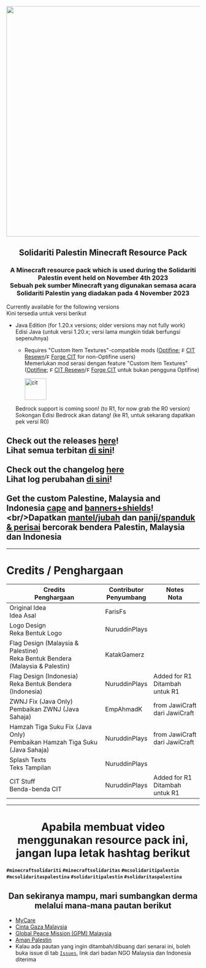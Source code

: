 <p align="center">
<img src="https://imgur.com/gGu48KP.png"  
        width="600" 
        style="display: block; margin: 0 auto" />
</p>
<h2 align="center"> Solidariti Palestin Minecraft Resource Pack</h2>
<h3 align="center">A Minecraft resource pack which is used during the Solidariti Palestin event held on November 4th 2023<br/>Sebuah pek sumber Minecraft yang digunakan semasa acara Solidariti Palestin yang diadakan pada 4 November 2023</h3>

Currently available for the following versions<br/>Kini tersedia untuk versi berikut
- Java Edition (for 1.20.x versions; older versions may not fully work)<br/>Edisi Java (untuk versi 1.20.x; versi lama mungkin tidak berfungsi sepenuhnya)
  - Requires "Custom Item Textures"-compatible mods ([Optifine](https://optifine.net/home); <img title="Fabric" src="https://i.imgur.com/DT58KwN.png" width="12">[CIT Resewn](https://modrinth.com/mod/cit-resewn)/<img title="Forge" src="https://imgur.com/kjoamX9.png" width="12">[Forge CIT](https://www.curseforge.com/minecraft/mc-mods/forge-cit) for non-Optifine users)<br/>Memerlukan mod serasi dengan feature "Custom Item Textures" ([Optifine](https://optifine.net/home); <img title="Fabric" src="https://i.imgur.com/DT58KwN.png" width="12">[CIT Resewn](https://modrinth.com/mod/cit-resewn)/<img title="Forge" src="https://imgur.com/kjoamX9.png" width="12">[Forge CIT](https://www.curseforge.com/minecraft/mc-mods/forge-cit) untuk bukan pengguna Optifine)

       <img alt="cit" height="56" src="https://cdn.jsdelivr.net/npm/@intergrav/devins-badges@3/assets/cozy/requires/cit_vector.svg">

  Bedrock support is coming soon! (to R1, for now grab the R0 version)<br/>Sokongan Edisi Bedrock akan datang! (ke R1, untuk sekarang dapatkan pek versi R0)

## Check out the releases [here](https://github.com/NuruddinPlays/Solidariti-Palestin-MCRP/releases)!<br/>Lihat semua terbitan [di sini](https://github.com/NuruddinPlays/Solidariti-Palestin-MCRP/releases)!<br/><br/>Check out the changelog [here](https://github.com/NuruddinPlays/Solidariti-Palestin-MCRP/wiki/Changelog)<br/>Lihat log perubahan [di sini](https://github.com/NuruddinPlays/Solidariti-Palestin-MCRP/wiki/Changelog)!<br/><br/>Get the custom Palestine, Malaysia and Indonesia [cape](https://github.com/NuruddinPlays/Solidariti-Palestin-MCRP/wiki/Custom-Capes!) and [banners+shields](https://github.com/NuruddinPlays/Solidariti-Palestin-MCRP/wiki/Custom-Shields!)!<br/>Dapatkan [mantel/jubah](https://github.com/NuruddinPlays/Solidariti-Palestin-MCRP/wiki/Custom-Capes!) dan [panji/spanduk & perisai](https://github.com/NuruddinPlays/Solidariti-Palestin-MCRP/wiki/Custom-Shields!) bercorak bendera Palestin, Malaysia dan Indonesia

---

# Credits / Penghargaan
| Credits<br />Penghargaan | Contributor<br />Penyumbang | Notes<br />Nota |
| --- | --- | --- |
| Original Idea <br />Idea Asal| FarisFs |  |
| Logo Design<br />Reka Bentuk Logo | NuruddinPlays |  |
| Flag Design (Malaysia & Palestine)<br />Reka Bentuk Bendera (Malaysia & Palestin) | KatakGamerz |  |
| Flag Design (Indonesia) <br />Reka Bentuk Bendera (Indonesia) | NuruddinPlays | Added for R1<br />Ditambah untuk R1 |
| ZWNJ Fix (Java Only)<br />Pembaikan ZWNJ (Java Sahaja) | EmpAhmadK | from JawiCraft<br />dari JawiCraft |
| Hamzah Tiga Suku Fix (Java Only)<br />Pembaikan Hamzah Tiga Suku (Java Sahaja) | NuruddinPlays | from JawiCraft<br />dari JawiCraft |
| Splash Texts<br />Teks Tampilan | NuruddinPlays |  |
| CIT Stuff<br />Benda-benda CIT | NuruddinPlays | Added for R1<br />Ditambah untuk R1 |

---

<h1 align="center"> Apabila membuat video menggunakan resource pack ini, jangan lupa letak hashtag berikut</h1>

**`#minecraftsolidariti` `#minecraftsolidaritas` `#mcsolidaritipalestin` `#mcsolidaritaspalestina` `#solidaritipalestin` `#solidaritaspalestina`**

<h2 align="center"> Dan sekiranya mampu, mari sumbangkan derma melalui mana-mana pautan berikut</h2>

- [MyCare](https://donate.mycare.org.my/default?gad_source=1&gclid=Cj0KCQjw2uiwBhCXARIsACMvIU1KQEf8c1ffB0X9YEBguswP5BmPbgKUg5cEJ3-ZqVHh0Qp109MNczQaAgoZEALw_wcB&single_campaign=1&campaign_id=192&referral=eyJpdiI6IkpTZGNwV09sNVk4aW0xRTJEYTh5UlE9PSIsInZhbHVlIjoiWUlycGdMMTZ5Qjd6R1NnVW4yNEJxUT09IiwibWFjIjoiYTg3MDQxYzQ1ODQ0MWMwMTc4NmIxYmViZDJiNGMyYmVjNjNlMjAzM2ExNTI3OTJjNWFkYWQ0OTA2YzYzMjdiMCIsInRhZyI6IiJ9)
- [Cinta Gaza Malaysia](https://hss.mercy.org.my/mercy-start/donation?param=139)
- [Global Peace Mission (GPM) Malaysia](https://pedulipalestin.com/?fbclid=IwAR2tcLpsxlrGlKTqYGyOJrXSEn9-84UeR2t0Ac6ojXK-jAF3f34G48rTQGc_aem_AYF9c_XL-elZh8IUg71iH7mf2enRfmIYIdlZeoSiCOKiNozypLoQMAdic3Mxmtbv_kkxrQMz-q0GEOKBLbcYAcja)
- [Aman Palestin](https://jommenyumbang.com/ms/home)
- Kalau ada pautan yang ingin ditambah/dibuang dari senarai ini, boleh buka issue di tab [`Issues`](https://github.com/NuruddinPlays/Solidariti-Palestin-MCRP/issues), link dari badan NGO Malaysia dan Indonesia diterima
